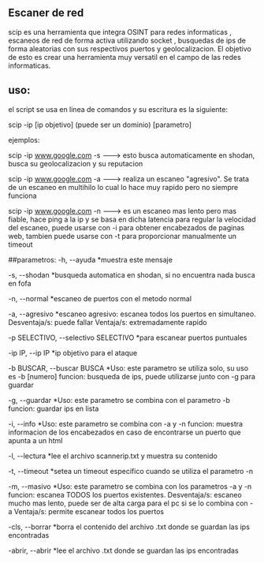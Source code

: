 ## Escaner de red
scip es una herramienta que integra OSINT para redes informaticas , escaneos de red de forma activa utilizando socket , busquedas de ips de forma aleatorias con sus respectivos puertos y geolocalizacion.
El objetivo de esto es crear una herramienta muy versatil en el campo de las redes informaticas.

## uso:

el script se usa en linea de comandos y su escritura es la siguiente:

scip -ip [ip objetivo] (puede ser un dominio)  [parametro]

ejemplos:

scip -ip www.google.com -s ---> esto busca automaticamente en shodan, busca su geolocalizacion y su reputacion

scip -ip www.google.com -a ---> realiza un escaneo "agresivo". Se trata de un escaneo en multihilo lo cual lo hace muy rapido pero no siempre funciona

scip -ip www.google.com -n ---> es un escaneo mas lento pero mas fiable, hace ping a la ip y se basa en dicha latencia para regular la velocidad del escaneo, puede usarse con -i para obtener encabezados de paginas web, tambien puede usarse con -t para proporcionar manualmente un timeout

##parametros:
  -h, --ayuda                             *muestra este mensaje

  -s, --shodan                            *busqueda automatica en shodan, si no encuentra nada busca en fofa

  -n, --normal                            *escaneo de puertos con el metodo normal

  -a, --agresivo                          *escaneo agresivo: escanea todos los puertos en simultaneo.
                                            Desventaja/s: puede fallar
                                            Ventaja/s: extremadamente rapido

  -p SELECTIVO, --selectivo SELECTIVO     *para escanear puertos puntuales

  -ip IP, --ip IP                         *ip objetivo para el ataque

  -b BUSCAR, --buscar BUSCA               *Uso: este parametro se utiliza solo, su uso es -b [numero]
                                           funcion: busqueda de ips, puede utilizarse junto con -g para guardar

  -g, --guardar                           *Uso: este parametro se combina con el parametro -b
                                           funcion: guardar ips en lista

  -i, --info                              *Uso: este parametro se combina con -a y -n
                                           funcion: muestra informacion de los encabezados en caso de encontrarse un puerto que apunta a un html

  -l, --lectura                           *lee el archivo scannerip.txt y muestra su contenido

  -t, --timeout                           *setea un timeout especifico cuando se utiliza el parametro -n

  -m, --masivo                            *Uso: este parametro se combina con los parametros -a y -n
                                           funcion: escanea TODOS los puertos existentes. 
                                           Desventaja/s: escaneo mucho mas lento, puede ser de alta carga para el pc si se lo combina con -a
                                           Ventaja/s: permite escanear todos los puertos

  -cls, --borrar                           *borra el contenido del archivo .txt donde se guardan las ips encontradas
 
  -abrir, --abrir                          *lee el archivo .txt donde se guardan las ips encontradas
